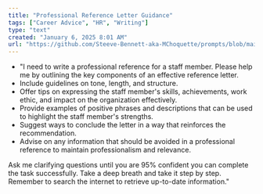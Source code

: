 ```yaml
---
title: "Professional Reference Letter Guidance"
tags: ["Career Advice", "HR", "Writing"]
type: "text"
created: "January 6, 2025 8:01 AM"
url: "https://github.com/Steeve-Bennett-aka-MChoquette/prompts/blob/main/professional_reference_letter_guidance.md"
---
```


- "I need to write a professional reference for a staff member. Please help me by outlining the key components of an effective reference letter. 
- Include guidelines on tone, length, and structure.
- Offer tips on expressing the staff member's skills, achievements, work ethic, and impact on the organization effectively.
- Provide examples of positive phrases and descriptions that can be used to highlight the staff member's strengths.
- Suggest ways to conclude the letter in a way that reinforces the recommendation.
- Advise on any information that should be avoided in a professional reference to maintain professionalism and relevance.

Ask me clarifying questions until you are 95% confident you can complete the task successfully. Take a deep breath and take it step by step. Remember to search the internet to retrieve up-to-date information."